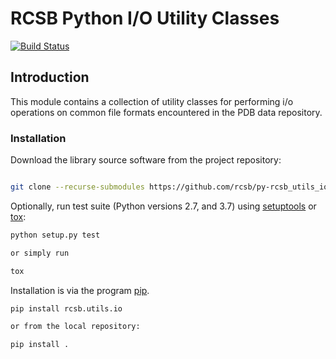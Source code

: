 # RCSB Python I/O Utility Classes

[![Build Status](https://dev.azure.com/jdwestbrook/jdwestbrook/_apis/build/status/rcsb.py-rcsb_utils_io?branchName=master)](https://dev.azure.com/jdwestbrook/jdwestbrook/_build/latest?definitionId=1&branchName=master)

## Introduction

This module contains a collection of utility classes for performing i/o operations on common
file formats encountered in the PDB data repository.

### Installation

Download the library source software from the project repository:

```bash

git clone --recurse-submodules https://github.com/rcsb/py-rcsb_utils_io.git

```

Optionally, run test suite (Python versions 2.7, and 3.7) using
[setuptools](https://setuptools.readthedocs.io/en/latest/) or
[tox](http://tox.readthedocs.io/en/latest/example/platform.html):

```bash
python setup.py test

or simply run

tox
```

Installation is via the program [pip](https://pypi.python.org/pypi/pip).

```bash
pip install rcsb.utils.io

or from the local repository:

pip install .
```
